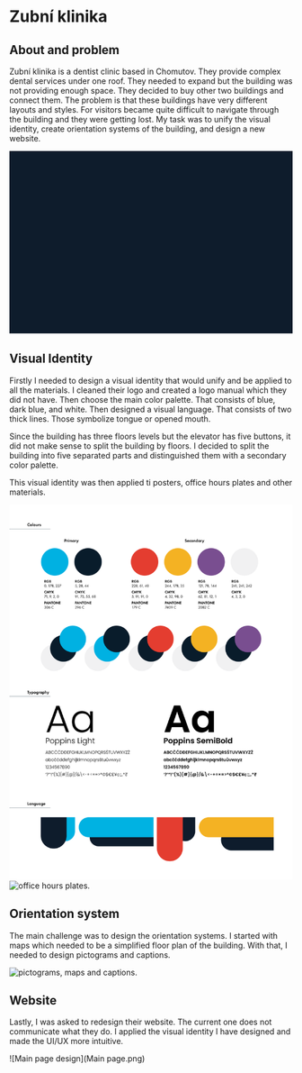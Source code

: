 # Zubní klinika

## About and problem

Zubní klinika is a dentist clinic based in Chomutov. They provide complex dental services under one roof. They needed to expand but the building was not providing enough space. They decided to buy other two buildings and connect them. The problem is that these buildings have very different layouts and styles. For visitors became quite difficult to navigate through the building and they were getting lost. My task was to unify the visual identity, create orientation systems of the building, and design a new website. 

![logo motion of zubní klnika.](img/Untitled-10162.gif)

## Visual Identity

Firstly I needed to design a visual identity that would unify and be applied to all the materials. I cleaned their logo and created a logo manual which they did not have. Then choose the main color palette. That consists of blue, dark blue, and white. Then designed a visual language. That consists of two thick lines. Those symbolize tongue or opened mouth.

Since the building has three floors levels but the elevator has five buttons, it did not make sense to split the building by floors. I decided to split the building into five separated parts and distinguished them with a secondary color palette.

This visual identity was then applied ti posters, office hours plates and other materials.

![Colors, font and visual language.](img/1.png)
![office hours plates.](img/ordinacni-hodiny.png)

## Orientation system

The main challenge was to design the orientation systems. I started with maps which needed to be a simplified floor plan of the building. With that, I needed to design pictograms and captions.

![pictograms, maps and captions.](img/ordinacni-hodiny.png)

## Website

Lastly, I was asked to redesign their website. The current one does not communicate what they do. I applied the visual identity I have designed and made the UI/UX more intuitive.

![Main page design](Main page.png)
